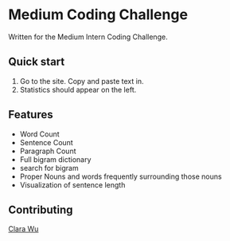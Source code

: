 # Medium Coding Challenge

Written for the Medium Intern Coding Challenge.


## Quick start

1. Go to the site. Copy and paste text in.
2. Statistics should appear on the left.

## Features

* Word Count
* Sentence Count
* Paragraph Count
* Full bigram dictionary
* search for bigram
* Proper Nouns and words frequently surrounding those nouns
* Visualization of sentence length

## Contributing
[Clara Wu](http://www.clarawu.com)
